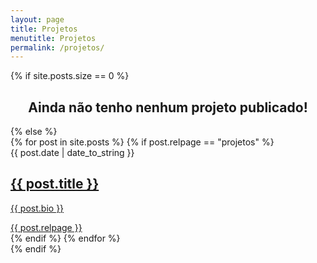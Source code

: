 ```yaml
---
layout: page
title: Projetos
menutitle: Projetos 
permalink: /projetos/
---
```


<div class="content" id="content">
  {% if site.posts.size == 0 %}
    <h2 class="title" style="text-align: center;">Ainda não tenho nenhum projeto publicado!</h2>
  {% else %}
    <div id="cards">
      {% for post in site.posts %}
        {% if post.relpage == "projetos" %}
          <div class="card" style="opacity: 1!important;">
            <span class="articleDate">{{ post.date | date_to_string }}</span>
            <a href="{{ post.url }}"><h2>{{ post.title }}</h2></a>
            <a href="{{ post.url }}"><p>{{ post.bio }}</p></a>
            <div class="tags">
              <a href="/{{ post.relpage }}">{{ post.relpage }}</a>
            </div>
          </div>
        {% endif %}
      {% endfor %}
    </div>
  {% endif %}
</div>